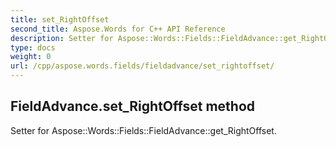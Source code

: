 ```yaml
---
title: set_RightOffset
second_title: Aspose.Words for C++ API Reference
description: Setter for Aspose::Words::Fields::FieldAdvance::get_RightOffset. 
type: docs
weight: 0
url: /cpp/aspose.words.fields/fieldadvance/set_rightoffset/
---
```

## FieldAdvance.set_RightOffset method


Setter for Aspose::Words::Fields::FieldAdvance::get_RightOffset. 

